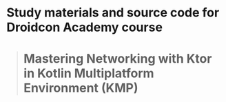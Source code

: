 # Study materials and source code for **Droidcon Academy** course 
> # Mastering Networking with Ktor in Kotlin Multiplatform Environment (KMP)
